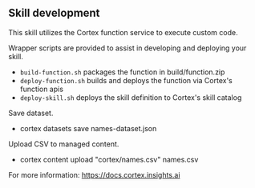 ## Skill development
This skill utilizes the Cortex function service to execute custom code.

  
Wrapper scripts are provided to assist in developing and deploying your skill.
* `build-function.sh` packages the function in build/function.zip
* `deploy-function.sh` builds and deploys the function via Cortex's function apis
* `deploy-skill.sh` deploys the skill definition to Cortex's skill catalog


Save dataset.
* cortex datasets save names-dataset.json

Upload CSV to managed content.
* cortex content upload "cortex/names.csv" names.csv

For more information: https://docs.cortex.insights.ai

